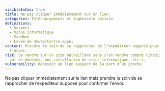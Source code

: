 ```yaml
---
visibleInCms: true
title: Ne pas cliquer immédiatement sur un lien.
categories: Téléchargements et ingénierie sociale
definitions:
  - Suspect
  - Virus informatique
  - Sandbox
  - Levée de doute/Contre-appel
content: Prendre le soin de se rapprocher de l’expéditeur supposé pour confirmer
  l’envoi.
risk: Se rendre sur un site malveillant sans s’en rendre compte (induisant un
  vol de données, une installation de virus informatique, etc.).
vulnerability: Recevoir un lien suspect de la part d’un proche.
---
```

<!--StartFragment-->

Ne pas cliquer immédiatement sur le lien mais prendre le soin de se rapprocher de l’expéditeur supposé pour confirmer l’envoi.

<!-- -->

<!--EndFragment-->